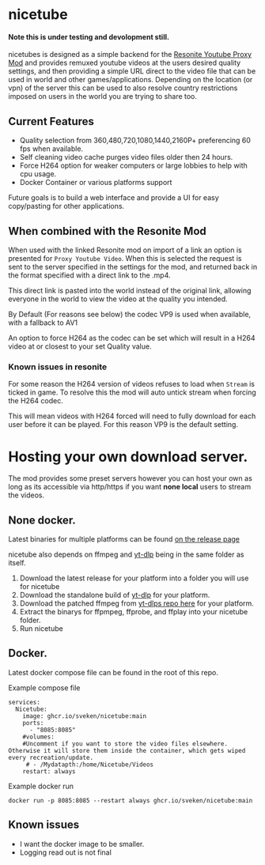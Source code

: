 # nicetube
#### Note this is under testing and devolopment still. 

nicetubes is designed as a simple backend for the [Resonite Youtube Proxy Mod](https://github.com/LeCloutPanda/VideoProxy) and provides remuxed youtube videos at the users desired quality settings, and then providing a simple URL direct to the video file that can be used in world and other games/applications. Depending on the location (or vpn) of the server this can be used to also resolve country restrictions imposed on users in the world you are trying to share too.

## Current Features
- Quality selection from 360,480,720,1080,1440,2160P+ preferencing 60 fps when available.
- Self cleaning video cache purges video files older then 24 hours.
- Force H264 option for weaker computers or large lobbies to help with cpu usage.
- Docker Container or various platforms support

Future goals is to build a web interface and provide a UI for easy copy/pasting for other applications.

## When combined with the Resonite Mod
When used with the linked Resonite mod on import of a link an option is presented for ```Proxy Youtube Video```. When this is selected the request is sent to the server specified in the settings for the mod, and returned back in the format specified with a direct link to the .mp4.

This direct link is pasted into the world instead of the original link, allowing everyone in the world to view the video at the quality you intended.

By Default (For reasons see below) the codec VP9 is used when available, with a fallback to AV1

An option to force H264 as the codec can be set which will result in a H264 video at or closest to your set Quality value. 

### Known issues in resonite
For some reason the H264 version of videos refuses to load when ```Stream``` is ticked in game. To resolve this the mod will auto untick stream when forcing the H264 codec.

This will mean videos with H264 forced will need to fully download for each user before it can be played.
 For this reason VP9 is the default setting.

# Hosting your own download  server.
The mod provides some preset servers however you can host your own as long as its accessible via http/https if you want **none local** users to stream the videos.

## None docker.
Latest binaries for multiple platforms can be found [on the release page](https://github.com/sveken/nicetube/releases/latest)

nicetube also depends on ffmpeg and [yt-dlp](https://github.com/yt-dlp/yt-dlp#installation) being in the same folder as itself.

1. Download the latest release for your platform into a folder you will use for nicetube
2. Download the standalone build of [yt-dlp](https://github.com/yt-dlp/yt-dlp#installation) for your platform.
3. Download the patched ffmpeg from [yt-dlps repo here](https://github.com/yt-dlp/FFmpeg-Builds) for your platform.
4. Extract the binarys for ffpmpeg, ffprobe, and ffplay into your nicetube folder.
5. Run nicetube

## Docker. 
Latest docker compose file can be found in the root of this repo. 

Example compose file 

```
services:
  Nicetube:
    image: ghcr.io/sveken/nicetube:main
    ports:
      - "8085:8085"
    #volumes:
    #Uncomment if you want to store the video files elsewhere. Otherwise it will store them inside the container, which gets wiped every recreation/update.
     # - /Mydatapth:/home/Nicetube/Videos 
    restart: always
```

Example docker run
```
docker run -p 8085:8085 --restart always ghcr.io/sveken/nicetube:main
```

## Known issues 

- I want the docker image to be smaller.
- Logging read out is not final